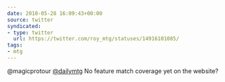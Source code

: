 ```yaml
---
date: 2010-05-28 16:09:43+00:00
source: twitter
syndicated:
- type: twitter
  url: https://twitter.com/roy_mtg/statuses/14916101085/
tags:
- mtg
---
```


@magicprotour [@dailymtg](https://twitter.com/dailymtg/) No feature match coverage yet on the website?